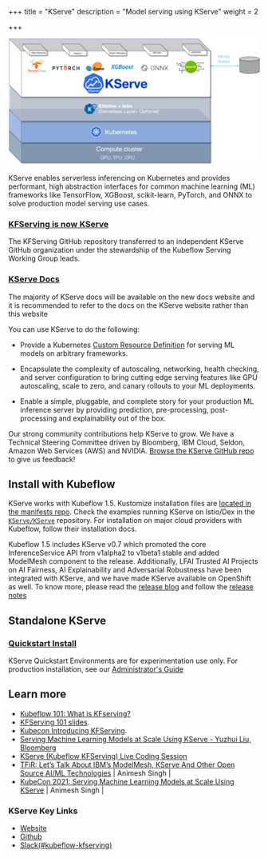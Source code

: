 +++
title = "KServe"
description = "Model serving using KServe"
weight = 2
 
+++



<img src="./pics/kserve.png" alt="KServe" width="640px">

 
KServe enables serverless inferencing on Kubernetes and provides performant, high abstraction interfaces for common machine learning (ML) frameworks like TensorFlow, XGBoost, scikit-learn, PyTorch, and ONNX to solve production model serving use cases.
 
  ### [KFServing is now KServe](https://kserve.github.io/website/0.7/blog/articles/2021-09-27-kfserving-transition/)
  The KFServing GitHub repository  transferred to an independent KServe GitHub organization under the stewardship of the Kubeflow Serving Working Group leads.
  ### [KServe Docs](https://kserve.github.io/website/0.7/)
  The majority of KServe docs will be available on the new docs website and it is recommended to refer to the docs on the KServe website rather than this website

You can use KServe to do the following:
 
* Provide a Kubernetes [Custom Resource Definition](https://kubernetes.io/docs/concepts/extend-kubernetes/api-extension/custom-resources/) for serving ML models on arbitrary frameworks.
 
* Encapsulate the complexity of autoscaling, networking, health checking, and server configuration to bring cutting edge serving features like GPU autoscaling, scale to zero, and canary rollouts to your ML deployments.
 
* Enable a simple, pluggable, and complete story for your production ML inference server by providing prediction, pre-processing, post-processing and explainability out of the box.
 
Our strong community contributions help KServe to grow. We have a Technical Steering Committee driven by Bloomberg, IBM Cloud, Seldon, Amazon Web Services (AWS) and NVIDIA. [Browse the KServe GitHub repo](https://github.com/KServe/KServe/issues) to give us feedback!
 
## Install with Kubeflow
 
KServe works with Kubeflow 1.5. Kustomize installation files are [located in the manifests repo](https://github.com/kubeflow/manifests/tree/master/contrib/kserve).
Check the examples running KServe on Istio/Dex in the [`KServe/KServe`](https://github.com/KServe/KServe/tree/master/docs/samples/istio-dex) repository. For installation on major cloud providers with Kubeflow, follow their installation docs.
 
Kubeflow 1.5 includes KServe v0.7 which promoted the core InferenceService API from v1alpha2 to v1beta1 stable and added ModelMesh component to the release. Additionally, LFAI Trusted AI Projects on AI Fairness, AI Explainability and Adversarial Robustness have been integrated with KServe, and we have made KServe available on OpenShift as well. To know more, please read the [release blog](https://kserve.github.io/website/blog/articles/2021-10-11-KServe-0.7-release/) and follow the [release notes](https://github.com/KServe/KServe/releases/tag/v0.7.0)
 
## Standalone KServe
  ### [Quickstart Install](https://kserve.github.io/website/0.7/get_started/)
  KServe Quickstart Environments are for experimentation use only. For production installation, see our [Administrator's Guide](https://kserve.github.io/website/0.7/admin/serverless/)
  
## Learn more
 
* [Kubeflow 101: What is KFserving?](https://www.youtube.com/watch?v=lj_X2ND2BBI) 
* [KFServing 101 slides](https://drive.google.com/file/d/16oqz6dhY5BR0u74pi9mDThU97Np__AFb/view).
* [Kubecon Introducing KFServing](https://kccncna19.sched.com/event/UaZo/introducing-kfserving-serverless-model-serving-on-kubernetes-ellis-bigelow-google-dan-sun-bloomberg).
* [Serving Machine Learning Models at Scale Using KServe - Yuzhui Liu, Bloomberg](https://www.youtube.com/watch?v=sE_A54T2n6k)
* [KServe (Kubeflow KFServing) Live Coding Session](https://www.youtube.com/watch?v=0YmM_h7PvpI)
* [TFiR: Let’s Talk About IBM’s ModelMesh, KServe And Other Open Source AI/ML Technologies](https://www.youtube.com/watch?v=0H-HvK8zIUI) | Animesh Singh |
* [KubeCon 2021: Serving Machine Learning Models at Scale Using KServe](https://www.youtube.com/watch?v=la3Y0lXuKRM) | Animesh Singh |


### **KServe Key Links**
- [<u>Website</u>](https://kserve.github.io/website/)
- [<u>Github</u>](https://github.com/kserve/kserve/)
- [<u>Slack(#kubeflow-kfserving)</u>](https://kubeflow.slack.com/join/shared_invite/zt-n73pfj05-l206djXlXk5qdQKs4o1Zkg#/)